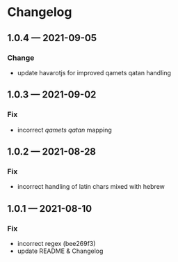 # Changelog

## 1.0.4 — 2021-09-05

### Change

- update havarotjs for improved qamets qatan handling

## 1.0.3 — 2021-09-02

### Fix

- incorrect _qamets qatan_ mapping

## 1.0.2 — 2021-08-28

### Fix

- incorrect handling of latin chars mixed with hebrew

## 1.0.1 — 2021-08-10

### Fix

- incorrect regex (bee269f3)
- update README & Changelog
